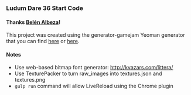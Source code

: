 ### Ludum Dare 36 Start Code

#### Thanks [Belén Albeza](https://github.com/belen-albeza)!

This project was created using the generator-gamejam Yeoman generator that you can find [here](https://github.com/belen-albeza/generator-gamejam) or [here](https://www.npmjs.com/package/generator-gamejam).

#### Notes

- Use web-based bitmap font generator: http://kvazars.com/littera/
- Use TexturePacker to turn raw_images into textures.json and textures.png
- `gulp run` command will allow LiveReload using the Chrome plugin